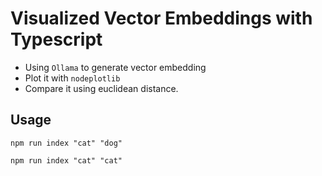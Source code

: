 # Visualized Vector Embeddings with Typescript

- Using `Ollama` to generate vector embedding 
- Plot it with `nodeplotlib`
- Compare it using euclidean distance.

## Usage

`npm run index "cat" "dog"`

`npm run index "cat" "cat"`
